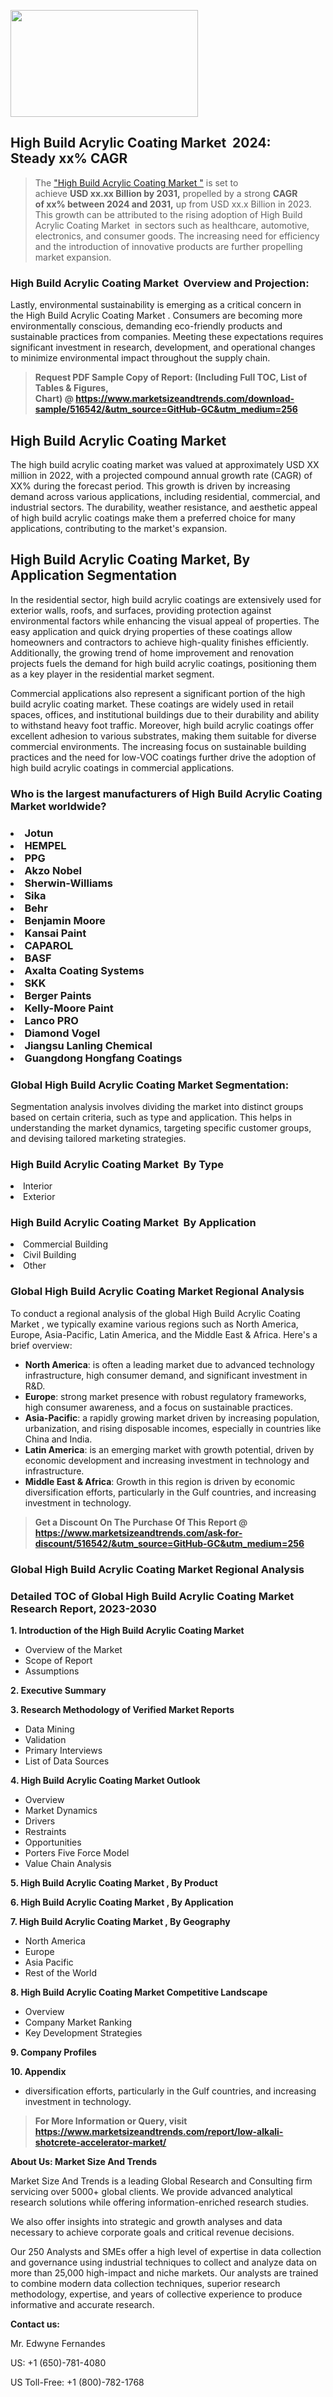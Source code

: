 <p><img class="alignnone size-medium wp-image-20088" src="https://ffe5etoiles.com/wp-content/uploads/2024/12/MST1-300x171.png" alt="" width="300" height="171" /></p><h2 id="ember46" class="ember-view reader-text-block__heading-2">High Build Acrylic Coating Market &nbsp;2024: Steady&nbsp;xx% CAGR</h2><blockquote id="ember47" class="ember-view reader-text-block__blockquote">The&nbsp;<a class="app-aware-link " href="https://www.marketsizeandtrends.com/download-sample/516542/&utm_source=GitHub-GC&utm_medium=256" target="_blank" data-test-app-aware-link="">"High Build Acrylic Coating Market "</a>&nbsp;is set to achieve&nbsp;<strong>USD&nbsp;xx.xx&nbsp;Billion by 2031,</strong>&nbsp;propelled by a strong&nbsp;<strong>CAGR of&nbsp;xx% between 2024 and 2031,</strong>&nbsp;up from USD xx.x Billion in 2023. This growth can be attributed to the rising adoption of&nbsp;High Build Acrylic Coating Market &nbsp;in sectors such as healthcare, automotive, electronics, and consumer goods. The increasing need for efficiency and the introduction of innovative products are further propelling market expansion.</blockquote><h3 id="ember48" class="ember-view reader-text-block__heading-3">High Build Acrylic Coating Market &nbsp;Overview and Projection:</h3><p id="ember49" class="ember-view reader-text-block__paragraph">Lastly, environmental sustainability is emerging as a critical concern in the&nbsp;High Build Acrylic Coating Market . Consumers are becoming more environmentally conscious, demanding eco-friendly products and sustainable practices from companies. Meeting these expectations requires significant investment in research, development, and operational changes to minimize environmental impact throughout the supply chain.</p><blockquote id="ember50" class="ember-view reader-text-block__blockquote"><strong>Request PDF Sample Copy of Report: (Including Full TOC, List of Tables &amp; Figures, Chart)&nbsp;@&nbsp;<strong><a href="https://www.marketsizeandtrends.com/download-sample/516542/&utm_source=GitHub-GC&utm_medium=256" target="_blank">https://www.marketsizeandtrends.com/download-sample/516542/&utm_source=GitHub-GC&utm_medium=256</a></strong></strong></blockquote><h3 class=""> <h2>High Build Acrylic Coating Market</h2><p>The high build acrylic coating market was valued at approximately USD XX million in 2022, with a projected compound annual growth rate (CAGR) of XX% during the forecast period. This growth is driven by increasing demand across various applications, including residential, commercial, and industrial sectors. The durability, weather resistance, and aesthetic appeal of high build acrylic coatings make them a preferred choice for many applications, contributing to the market's expansion.</p><h2>High Build Acrylic Coating Market, By Application Segmentation</h2><p>In the residential sector, high build acrylic coatings are extensively used for exterior walls, roofs, and surfaces, providing protection against environmental factors while enhancing the visual appeal of properties. The easy application and quick drying properties of these coatings allow homeowners and contractors to achieve high-quality finishes efficiently. Additionally, the growing trend of home improvement and renovation projects fuels the demand for high build acrylic coatings, positioning them as a key player in the residential market segment.</p><p>Commercial applications also represent a significant portion of the high build acrylic coating market. These coatings are widely used in retail spaces, offices, and institutional buildings due to their durability and ability to withstand heavy foot traffic. Moreover, high build acrylic coatings offer excellent adhesion to various substrates, making them suitable for diverse commercial environments. The increasing focus on sustainable building practices and the need for low-VOC coatings further drive the adoption of high build acrylic coatings in commercial applications.</p></h3><h3 id="" class="">Who is the largest manufacturers of&nbsp;High Build Acrylic Coating Market worldwide?</h3><h3 class=""></Li><Li>Jotun</Li><Li> HEMPEL</Li><Li> PPG</Li><Li> Akzo Nobel</Li><Li> Sherwin-Williams</Li><Li> Sika</Li><Li> Behr</Li><Li> Benjamin Moore</Li><Li> Kansai Paint</Li><Li> CAPAROL</Li><Li> BASF</Li><Li> Axalta Coating Systems</Li><Li> SKK</Li><Li> Berger Paints</Li><Li> Kelly-Moore Paint</Li><Li> Lanco PRO</Li><Li> Diamond Vogel</Li><Li> Jiangsu Lanling Chemical</Li><Li> Guangdong Hongfang Coatings</h3><h3 id="ember53" class="ember-view reader-text-block__heading-3">Global&nbsp;High Build Acrylic Coating Market Segmentation:</h3><p id="ember54" class="ember-view reader-text-block__paragraph">Segmentation analysis involves dividing the market into distinct groups based on certain criteria, such as type and application. This helps in understanding the market dynamics, targeting specific customer groups, and devising tailored marketing strategies.</p><h3 id="" class="">High Build Acrylic Coating Market &nbsp;By Type</h3><p></Li><Li>Interior</Li><Li> Exterior</p><h3 id="" class="">High Build Acrylic Coating Market &nbsp;By Application</h3><p class=""></Li><Li>Commercial Building</Li><Li> Civil Building</Li><Li> Other</p><h3 id="ember62" class="ember-view reader-text-block__heading-3">Global High Build Acrylic Coating Market Regional Analysis</h3><p id="ember63" class="ember-view reader-text-block__paragraph">To conduct a regional analysis of the global High Build Acrylic Coating Market , we typically examine various regions such as North America, Europe, Asia-Pacific, Latin America, and the Middle East &amp; Africa. Here's a brief overview:</p><ul><li><strong>North America</strong>: is often a leading market due to advanced technology infrastructure, high consumer demand, and significant investment in R&amp;D.</li><li><strong>Europe</strong>: strong market presence with robust regulatory frameworks, high consumer awareness, and a focus on sustainable practices.</li><li><strong>Asia-Pacific</strong>: a rapidly growing market driven by increasing population, urbanization, and rising disposable incomes, especially in countries like China and India.</li><li><strong>Latin America</strong>: is an emerging market with growth potential, driven by economic development and increasing investment in technology and infrastructure.</li><li><strong>Middle East &amp; Africa</strong>: Growth in this region is driven by economic diversification efforts, particularly in the Gulf countries, and increasing investment in technology.</li></ul><blockquote id="ember61" class="ember-view reader-text-block__blockquote"><strong>Get a Discount On The Purchase Of This Report @ <strong><a href="https://html-cleaner.com/" target="">https://www.marketsizeandtrends.com/ask-for-discount/516542/&utm_source=GitHub-GC&utm_medium=256</a></strong></strong></blockquote><h3 id="ember62" class="ember-view reader-text-block__heading-3">Global High Build Acrylic Coating Market Regional Analysis</h3><h3 id="" class="">Detailed TOC of Global High Build Acrylic Coating Market Research Report, 2023-2030</h3><p id="" class=""><strong>1. Introduction of the High Build Acrylic Coating Market </strong></p><ul><li>Overview of the Market</li><li>Scope of Report</li><li>Assumptions</li></ul><p id="" class=""><strong>2. Executive Summary</strong></p><p id="" class=""><strong>3. Research Methodology of Verified Market Reports</strong></p><ul><li>Data Mining</li><li>Validation</li><li>Primary Interviews</li><li>List of Data Sources</li></ul><p id="" class=""><strong>4. High Build Acrylic Coating Market Outlook</strong></p><ul><li>Overview</li><li>Market Dynamics</li><li>Drivers</li><li>Restraints</li><li>Opportunities</li><li>Porters Five Force Model</li><li>Value Chain Analysis</li></ul><p id="" class=""><strong>5. High Build Acrylic Coating Market , By Product</strong></p><p id="" class=""><strong>6. High Build Acrylic Coating Market , By Application</strong></p><p id="" class=""><strong>7. High Build Acrylic Coating Market , By Geography</strong></p><ul><li>North America</li><li>Europe</li><li>Asia Pacific</li><li>Rest of the World</li></ul><p id="" class=""><strong>8. High Build Acrylic Coating Market Competitive Landscape</strong></p><ul><li>Overview</li><li>Company Market Ranking</li><li>Key Development Strategies</li></ul><p id="" class=""><strong>9. Company Profiles</strong></p><p id="" class=""><strong>10. Appendix</strong></p><ul><li>diversification efforts, particularly in the Gulf countries, and increasing investment in technology.</li></ul><blockquote id="ember65" class="ember-view reader-text-block__blockquote"><strong>For More Information or Query, visit <strong><strong><a href="https://html-cleaner.com/" target="">https://www.marketsizeandtrends.com/report/low-alkali-shotcrete-accelerator-market/</a></strong></strong></strong></blockquote><p id="" class=""><strong>About Us: Market Size And Trends</strong></p><p id="" class="">Market Size And Trends is a leading Global Research and Consulting firm servicing over 5000+ global clients. We provide advanced analytical research solutions while offering information-enriched research studies.</p><p id="" class="">We also offer insights into strategic and growth analyses and data necessary to achieve corporate goals and critical revenue decisions.</p><p id="" class="">Our 250 Analysts and SMEs offer a high level of expertise in data collection and governance using industrial techniques to collect and analyze data on more than 25,000 high-impact and niche markets. Our analysts are trained to combine modern data collection techniques, superior research methodology, expertise, and years of collective experience to produce informative and accurate research.</p><p id="" class=""><strong>Contact us:</strong></p><p id="" class="">Mr. Edwyne Fernandes</p><p id="" class="">US: +1 (650)-781-4080</p><p id="" class="">US Toll-Free: +1 (800)-782-1768</p>
